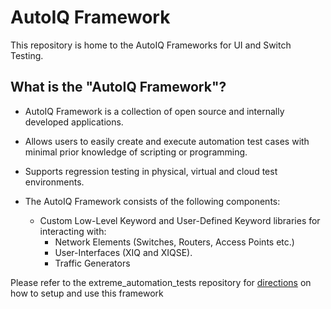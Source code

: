 # AutoIQ Framework

This repository is home to the AutoIQ Frameworks for UI and Switch Testing.

##  What is the "AutoIQ Framework"?
* AutoIQ Framework is a collection of open source and internally developed applications.
* Allows users to easily create and execute automation test cases with minimal prior knowledge of scripting or programming.
* Supports regression testing in physical, virtual and cloud test environments.

* The AutoIQ Framework consists of the following components:
    - Custom Low-Level Keyword and User-Defined Keyword libraries for interacting with:
        - Network Elements (Switches, Routers, Access Points etc.)
        - User-Interfaces (XIQ and XIQSE).
        - Traffic Generators

Please refer to the extreme_automation_tests repository for [directions](https://github.com/extremenetworks/extreme_automation_tests) on how to setup and use this framework




